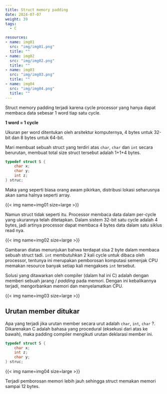 ```yaml
---
title: Struct memory padding
date: 2024-07-07
weight: 39
tags:
  - C

resources:
- name: img01
  src: "img/img01.png"
  title: ""
- name: img02
  src: "img/img02.png"
  title: ""
- name: img03
  src: "img/img03.png"
  title: ""
- name: img04
  src: "img/img04.png"
  title: ""
---
```


Struct memory padding terjadi karena cycle processor yang hanya dapat membaca data sebesar 1 word tiap satu cycle.

**1 word = 1 cycle**

Ukuran per word ditentukan oleh arsitektur komputernya, 4 bytes untuk 32-bit dan 8 bytes untuk 64-bit.

Mari membuat sebuah struct yang terdiri atas `char`, `char` dan `int` secara berurutan, membuat total size struct tersebut adalah 1+1+4 bytes.

```c
typedef struct S {
	char x;
	char y;
	int z;
} struc;
```

Maka yang seperti biasa orang awam pikirkan, distribusi lokasi seharusnya akan sama halnya seperti array.

{{< img name=img01 size=large >}}

Namun struct tidak seperti itu. Processor membaca data dalam per-cycle yang ukurannya telah ditetapkan. Dalam sistem 32-bit satu cycle adalah 4 bytes, jadi artinya processor dapat membaca 4 bytes data dalam satu siklus read nya.

{{< img name=img02 size=large >}}

Gambaran diatas menunjukan bahwa terdapat sisa 2 byte dalam membaca sebuah struct tadi. `int` membutuhkan 2 kali cycle untuk dibaca oleh processor, tentunya ini merupakan pemborosan komputasi semenjak CPU memakan resource banyak setiap kali mengakses `int` tersebut.

Solusi yang ditawarkan oleh compiler (dalam hal ini C) adalah dengan memberi sebuah jarang / *padding* pada memori. Dengan ini kebalikannya terjadi, mengorbankan memori dan menyelamatkan CPU.

{{< img name=img03 size=large >}}

## Urutan member ditukar

Apa yang terjadi jika urutan member secara urut adalah `char`, `int`, `char` ?. Dikarenakan C adalah bahasa yang procedural (eksekusi dari atas ke bawah), maka padding compiler mengikuti urutan deklarasi member ini.

```c
typedef struct S {
	char x;
	int z;
	char y;
} struc;
```

{{< img name=img04 size=large >}}

Terjadi pemborosan memori lebih jauh sehingga struct memakan memori sampai 12 bytes.
